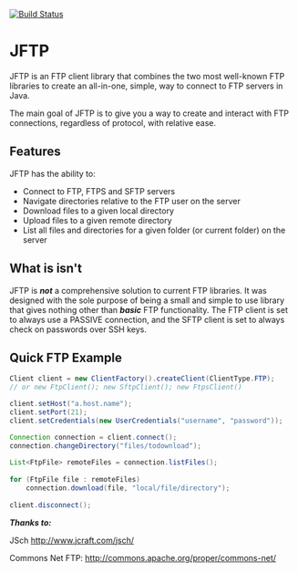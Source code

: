[![Build Status](https://travis-ci.org/JAGFin1/JFTP.png?branch=master)](https://travis-ci.org/JAGFin1/JFTP)

JFTP
====

JFTP is an FTP client library that combines the two most well-known FTP libraries to create an all-in-one, simple, way to connect to FTP servers in Java. 

The main goal of JFTP is to give you a way to create and interact with FTP connections, regardless of protocol, with relative ease.

Features
--------

JFTP has the ability to:

- Connect to FTP, FTPS and SFTP servers
- Navigate directories relative to the FTP user on the server
- Download files to a given local directory
- Upload files to a given remote directory
- List all files and directories for a given folder (or current folder) on the server


What is isn't
-------------

JFTP is ***not*** a comprehensive solution to current FTP libraries. It was designed with the sole purpose of being a small and simple to use library that gives nothing other than ***basic*** FTP functionality. The FTP client is set to always use a PASSIVE connection, and the SFTP client is set to always check on passwords over SSH keys.


Quick FTP Example
-----------------
```java
Client client = new ClientFactory().createClient(ClientType.FTP); 
// or new FtpClient(); new SftpClient(); new FtpsClient()

client.setHost("a.host.name");
client.setPort(21);
client.setCredentials(new UserCredentials("username", "password"));

Connection connection = client.connect();
connection.changeDirectory("files/todownload");
  
List<FtpFile> remoteFiles = connection.listFiles();
  
for (FtpFile file : remoteFiles)
    connection.download(file, "local/file/directory");
    
client.disconnect();
```

***Thanks to:***

JSch http://www.jcraft.com/jsch/

Commons Net FTP: http://commons.apache.org/proper/commons-net/
